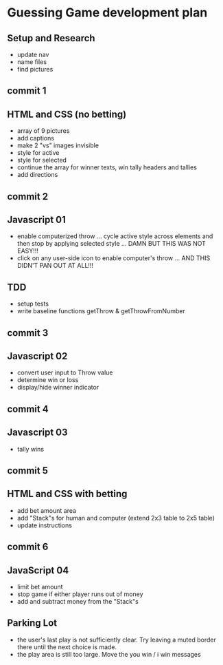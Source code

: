 # Guessing Game development plan

## Setup and Research

- update nav
- name files
- find pictures

## commit 1

## HTML and CSS (no betting)

- array of 9 pictures
- add captions
- make 2 "vs" images invisible
- style for active
- style for selected
- continue the array for winner texts, win tally headers and tallies
- add directions

## commit 2

## Javascript 01

- enable computerized throw ... cycle active style across elements and then stop by applying selected style ... DAMN BUT THIS WAS NOT EASY!!!
- click on any user-side icon to enable computer's throw ... AND THIS DIDN'T PAN OUT AT ALL!!!

## TDD

- setup tests
- write baseline functions getThrow & getThrowFromNumber

## commit 3

## Javascript 02

- convert user input to Throw value
- determine win or loss
- display/hide winner indicator

## commit 4

## Javascript 03

- tally wins

## commit 5

## HTML and CSS with betting

- add bet amount area
- add "Stack"s for human and computer (extend 2x3 table to 2x5 table)
- update instructions

## commit 6

## JavaScript 04

- limit bet amount
- stop game if either player runs out of money
- add and subtract money from the "Stack"s

## Parking Lot

- the user's last play is not sufficiently clear. Try leaving a muted border there until the next choice is made.
- the play area is still too large. Move the you win / i win messages

